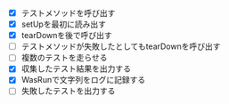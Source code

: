 - [x] テストメソッドを呼び出す
- [x] setUpを最初に読み出す
- [x] tearDownを後で呼び出す
- [ ] テストメソッドが失敗したとしてもtearDownを呼び出す
- [ ] 複数のテストを走らせる
- [x] 収集したテスト結果を出力する
- [x] WasRunで文字列をログに記録する
- [ ] 失敗したテストを出力する
